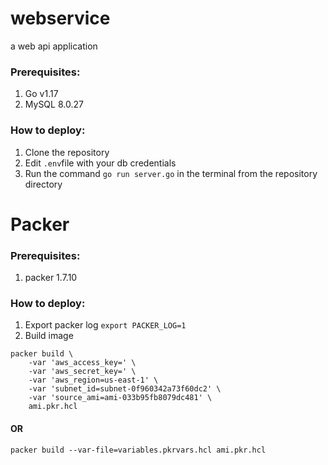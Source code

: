 # webservice
a web api application


### Prerequisites:
1) Go v1.17
2) MySQL 8.0.27


### How to deploy:
1) Clone the repository
2) Edit <code>.env</code>file with your db credentials
3) Run the command <code>go run server.go</code> in the terminal from the repository directory


# Packer


### Prerequisites:
1) packer 1.7.10


### How to deploy:
1) Export packer log <code>export PACKER_LOG=1</code>
2) Build image
```
packer build \
    -var 'aws_access_key=' \
    -var 'aws_secret_key=' \
    -var 'aws_region=us-east-1' \
    -var 'subnet_id=subnet-0f960342a73f60dc2' \
    -var 'source_ami=ami-033b95fb8079dc481' \
    ami.pkr.hcl
```
#### OR
```
packer build --var-file=variables.pkrvars.hcl ami.pkr.hcl
```
